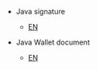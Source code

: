 <article class="markdown-body entry-content" itemprop="text"><ul>
<li>
<p>Java signature</p>
<ul>
<li><a href="/elastos/Elastos.Developer.Doc/blob/master/Ignore/Doc/Java_offline_signature.md">EN</a></li>
</ul>
</li>
<li>
<p>Java Wallet document</p>
<ul>
<li><a href="/elastos/Elastos.Developer.Doc/blob/master/Ignore/Doc/Java_account_api.md">EN</a></li>
</ul>
</li>
</ul>
</article>